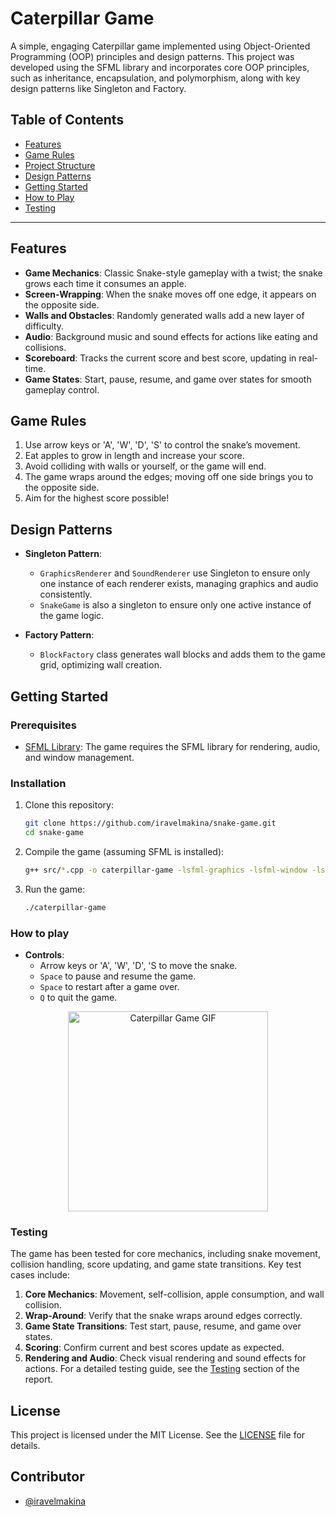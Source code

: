 # Caterpillar Game

A simple, engaging Caterpillar game implemented using Object-Oriented Programming (OOP) principles and design patterns. This project was developed using the SFML library and incorporates core OOP principles, such as inheritance, encapsulation, and polymorphism, along with key design patterns like Singleton and Factory.

## Table of Contents
- [Features](#features)
- [Game Rules](#game-rules)
- [Project Structure](#project-structure)
- [Design Patterns](#design-patterns)
- [Getting Started](#getting-started)
- [How to Play](#how-to-play)
- [Testing](#testing)

---

## Features
- **Game Mechanics**: Classic Snake-style gameplay with a twist; the snake grows each time it consumes an apple.
- **Screen-Wrapping**: When the snake moves off one edge, it appears on the opposite side.
- **Walls and Obstacles**: Randomly generated walls add a new layer of difficulty.
- **Audio**: Background music and sound effects for actions like eating and collisions.
- **Scoreboard**: Tracks the current score and best score, updating in real-time.
- **Game States**: Start, pause, resume, and game over states for smooth gameplay control.

## Game Rules
1. Use arrow keys or 'A', 'W', 'D', 'S' to control the snake’s movement.
2. Eat apples to grow in length and increase your score.
3. Avoid colliding with walls or yourself, or the game will end.
4. The game wraps around the edges; moving off one side brings you to the opposite side.
5. Aim for the highest score possible!


## Design Patterns
- **Singleton Pattern**:
  - `GraphicsRenderer` and `SoundRenderer` use Singleton to ensure only one instance of each renderer exists, managing graphics and audio consistently.
  - `SnakeGame` is also a singleton to ensure only one active instance of the game logic.

- **Factory Pattern**:
  - `BlockFactory` class generates wall blocks and adds them to the game grid, optimizing wall creation.

## Getting Started

### Prerequisites
- [SFML Library](https://www.sfml-dev.org/download.php): The game requires the SFML library for rendering, audio, and window management.

### Installation
1. Clone this repository:
   ```bash
   git clone https://github.com/iravelmakina/snake-game.git
   cd snake-game
   ```
2. Compile the game (assuming SFML is installed):
   ```bash
   g++ src/*.cpp -o caterpillar-game -lsfml-graphics -lsfml-window -lsfml-audio -lsfml-system
   ```

3. Run the game:
   ```bash
   ./caterpillar-game
   ```

### How to play
- **Controls**:
  - Arrow keys or 'A', 'W', 'D', 'S to move the snake.
  - `Space` to pause and resume the game.
  - `Space` to restart after a game over.
  - `Q` to quit the game.

<p align="center">
  <img src="https://github.com/user-attachments/assets/e65f6089-34f7-4c4d-a29f-2a881cef7fc8" alt="Caterpillar Game GIF" width="320">
</p>


### Testing
The game has been tested for core mechanics, including snake movement, collision handling, score updating, and game state transitions. Key test cases include:
1. **Core Mechanics**: Movement, self-collision, apple consumption, and wall collision.
2. **Wrap-Around**: Verify that the snake wraps around edges correctly.
3. **Game State Transitions**: Test start, pause, resume, and game over states.
4. **Scoring**: Confirm current and best scores update as expected.
5. **Rendering and Audio**: Check visual rendering and sound effects for actions.
For a detailed testing guide, see the [Testing](https://github.com/user-attachments/files/17636034/Ass5-6.docx)
 section of the report.

## License

This project is licensed under the MIT License. See the [LICENSE](LICENSE) file for details.

## Contributor

- [@iravelmakina](https://github.com/iravelmakina)

